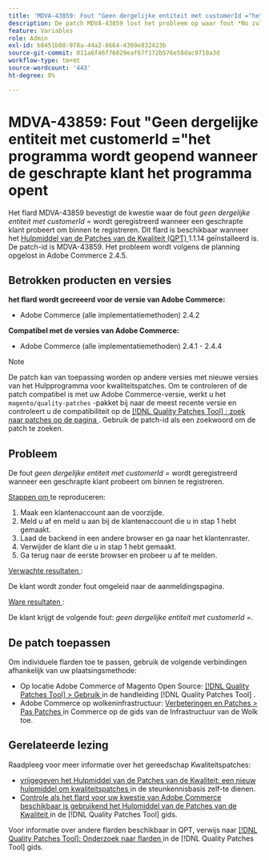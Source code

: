 ```yaml
---
title: 'MDVA-43859: Fout "Geen dergelijke entiteit met customerId ="het programma wordt geopend wanneer de geschrapte klant het programma opent'
description: De patch MDVA-43859 lost het probleem op waar fout *No zulk een entiteit met customerId =* wordt geregistreerd wanneer een geschrapte klant probeert om binnen te registreren. Deze patch is beschikbaar wanneer [Quality Patches Tool (QPT)] (https://experienceleague.adobe.com/en/docs/commerce-operations/tools/quality-patches-tool/quality-patches-tool-to-self-serve-quality-patches) 1.1.14 is geïnstalleerd. De patch-id is MDVA-43859. Het probleem wordt volgens de planning opgelost in Adobe Commerce 2.4.5.
feature: Variables
role: Admin
exl-id: b8451b08-978a-44a2-8664-4369e832423b
source-git-commit: 011a6f46f76029eaf67f172b576e58dac9710a3d
workflow-type: tm+mt
source-wordcount: '443'
ht-degree: 0%

---
```


# MDVA-43859: Fout &quot;Geen dergelijke entiteit met customerId =&quot;het programma wordt geopend wanneer de geschrapte klant het programma opent

Het flard MDVA-43859 bevestigt de kwestie waar de fout *geen dergelijke entiteit met customerId =* wordt geregistreerd wanneer een geschrapte klant probeert om binnen te registreren. Dit flard is beschikbaar wanneer het [ Hulpmiddel van de Patches van de Kwaliteit (QPT) ](https://experienceleague.adobe.com/en/docs/commerce-operations/tools/quality-patches-tool/quality-patches-tool-to-self-serve-quality-patches) 1.1.14 geïnstalleerd is. De patch-id is MDVA-43859. Het probleem wordt volgens de planning opgelost in Adobe Commerce 2.4.5.

## Betrokken producten en versies

**het flard wordt gecreeerd voor de versie van Adobe Commerce:**

* Adobe Commerce (alle implementatiemethoden) 2.4.2

**Compatibel met de versies van Adobe Commerce:**

* Adobe Commerce (alle implementatiemethoden) 2.4.1 - 2.4.4

>[!NOTE]
>
>De patch kan van toepassing worden op andere versies met nieuwe versies van het Hulpprogramma voor kwaliteitspatches. Om te controleren of de patch compatibel is met uw Adobe Commerce-versie, werkt u het `magento/quality-patches` -pakket bij naar de meest recente versie en controleert u de compatibiliteit op de [[!DNL Quality Patches Tool] : zoek naar patches op de pagina ](https://experienceleague.adobe.com/en/docs/commerce-operations/tools/quality-patches-tool/quality-patches-tool-to-self-serve-quality-patches) . Gebruik de patch-id als een zoekwoord om de patch te zoeken.

## Probleem

De fout *geen dergelijke entiteit met customerId =* wordt geregistreerd wanneer een geschrapte klant probeert om binnen te registreren.

<u> Stappen om </u> te reproduceren:

1. Maak een klantenaccount aan de voorzijde.
1. Meld u af en meld u aan bij de klantenaccount die u in stap 1 hebt gemaakt.
1. Laad de backend in een andere browser en ga naar het klantenraster.
1. Verwijder de klant die u in stap 1 hebt gemaakt.
1. Ga terug naar de eerste browser en probeer u af te melden.

<u> Verwachte resultaten </u>:

De klant wordt zonder fout omgeleid naar de aanmeldingspagina.

<u> Ware resultaten </u>:

De klant krijgt de volgende fout: *geen dergelijke entiteit met customerId =*.

## De patch toepassen

Om individuele flarden toe te passen, gebruik de volgende verbindingen afhankelijk van uw plaatsingsmethode:

* Op locatie Adobe Commerce of Magento Open Source: [[!DNL Quality Patches Tool] > Gebruik ](/help/tools/quality-patches-tool/usage.md) in de handleiding [!DNL Quality Patches Tool] .
* Adobe Commerce op wolkeninfrastructuur: [ Verbeteringen en Patches > Pas Patches ](https://experienceleague.adobe.com/docs/commerce-cloud-service/user-guide/develop/upgrade/apply-patches.html) in Commerce op de gids van de Infrastructuur van de Wolk toe.

## Gerelateerde lezing

Raadpleeg voor meer informatie over het gereedschap Kwaliteitspatches:

* [ vrijgegeven het Hulpmiddel van de Patches van de Kwaliteit: een nieuw hulpmiddel om kwaliteitspatches ](https://experienceleague.adobe.com/en/docs/commerce-operations/tools/quality-patches-tool/quality-patches-tool-to-self-serve-quality-patches) in de steunkennisbasis zelf-te dienen.
* [ Controle als het flard voor uw kwestie van Adobe Commerce beschikbaar is gebruikend het Hulpmiddel van de Patches van de Kwaliteit ](/help/tools/quality-patches-tool/patches-available-in-qpt/check-patch-for-magento-issue-with-magento-quality-patches.md) in de [!DNL Quality Patches Tool] gids.

Voor informatie over andere flarden beschikbaar in QPT, verwijs naar [[!DNL Quality Patches Tool]: Onderzoek naar flarden ](https://experienceleague.adobe.com/tools/commerce-quality-patches/index.html) in de [!DNL Quality Patches Tool] gids.
